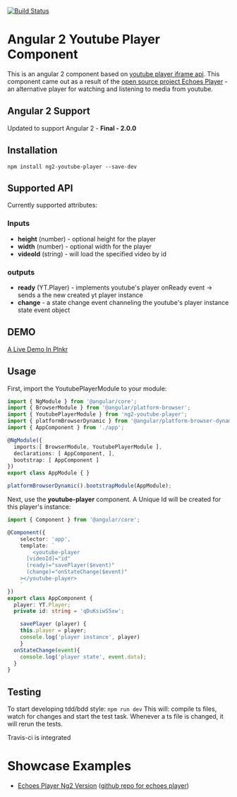 [![Build Status](https://travis-ci.org/orizens/ng2-youtube-player.svg?branch=master)](https://travis-ci.org/orizens/ng2-youtube-player)

# Angular 2 Youtube Player Component
This is an angular 2 component based on [youtube player iframe api](https://developers.google.com/youtube/iframe_api_reference).
This component came out as a result of the [open source project Echoes Player](http://github.com/orizens/echoes-ng2) - an alternative player for watching and listening to media from youtube.

## Angular 2 Support
Updated to support Angular 2 - **Final - 2.0.0**

## Installation
```
npm install ng2-youtube-player --save-dev
```

## Supported API
Currently supported attributes:

### Inputs
* **height** (number) - optional height for the player
* **width** (number) - optional width for the player
* **videoId** (string) - will load the specified video by id

### outputs
* **ready** (YT.Player) - implements youtube's player onReady event -> sends a the new created yt player instance  
* **change** - a state change event channeling the youtube's player instance state event object

## DEMO
[A Live Demo In Plnkr](http://plnkr.co/edit/JtTJnQY2G8IE3IV6tFkx?p=preview)

## Usage
First, import the YoutubePlayerModule to your module:

```typescript
import { NgModule } from '@angular/core';
import { BrowserModule } from '@angular/platform-browser';
import { YoutubePlayerModule } from 'ng2-youtube-player';
import { platformBrowserDynamic } from '@angular/platform-browser-dynamic';
import { AppComponent } from './app';

@NgModule({
  imports:[ BrowserModule, YoutubePlayerModule ],
  declarations: [ AppComponent, ],
  bootstrap: [ AppComponent ]
})
export class AppModule { }

platformBrowserDynamic().bootstrapModule(AppModule);
```

Next, use the **youtube-player** component. A Unique Id will be created for this player's instance:

```typescript
import { Component } from '@angular/core';

@Component({
	selector: 'app',
	template: `
		<youtube-player
      [videoId]="id"
      (ready)="savePlayer($event)"
      (change)="onStateChange($event)"
    ></youtube-player>
	`
})
export class AppComponent {
  player: YT.Player;
  private id: string = 'qDuKsiwS5xw';

	savePlayer (player) {
    this.player = player;
    console.log('player instance', player)
	}
  onStateChange(event){
    console.log('player state', event.data);
  }
}
```

## Testing
To start developing tdd/bdd style: ```npm run dev```
This will: compile ts files, watch for changes and start the test task. Whenever a ts file is changed, it will rerun the tests.

Travis-ci is integrated

# Showcase Examples
* [Echoes Player Ng2 Version](http://orizens.github.io/echoes-ng2) ([github repo for echoes player](http://github.com/orizens/echoes-ng2))
